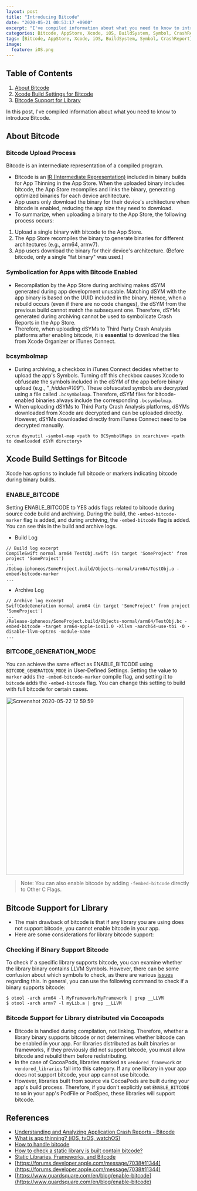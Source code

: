 ```yaml
---
layout: post
title: "Introducing Bitcode"
date: "2020-05-21 00:53:17 +0900"
excerpt: "I've compiled information about what you need to know to introduce Bitcode."
categories: Bitcode, AppStore, Xcode, iOS, BuildSystem, Symbol, CrashReport
tags: [Bitcode, AppStore, Xcode, iOS, BuildSystem, Symbol, CrashReport]
image:
  feature: iOS.png
---
```


## Table of Contents

1. [About Bitcode](./bitcode_implementation#about-bitcode)
1. [Xcode Build Settings for Bitcode](./bitcode_implementation#xcode-build-settings-for-bitcode)
1. [Bitcode Support for Library](./bitcode_implementation#bitcode-support-for-library)

In this post, I've compiled information about what you need to know to introduce Bitcode.

## About Bitcode

### Bitcode Upload Process

<div class="message">
    Bitcode is an intermediate representation of a compiled program.
</div>

- Bitcode is an [IR (Intermediate Representation)](https://en.wikipedia.org/wiki/Intermediate_representation) included in binary builds for App Thinning in the App Store. When the uploaded binary includes bitcode, the App Store recompiles and links the binary, generating optimized binaries for each device architecture.
- App users only download the binary for their device's architecture when bitcode is enabled, reducing the app size they need to download.
- To summarize, when uploading a binary to the App Store, the following process occurs:

1. Upload a single binary with bitcode to the App Store.
2. The App Store recompiles the binary to generate binaries for different architectures (e.g., arm64, armv7).
3. App users download the binary for their device's architecture. (Before bitcode, only a single "fat binary" was used.)

### Symbolication for Apps with Bitcode Enabled

- Recompilation by the App Store during archiving makes dSYM generated during app development unusable. Matching dSYM with the app binary is based on the UUID included in the binary. Hence, when a rebuild occurs (even if there are no code changes), the dSYM from the previous build cannot match the subsequent one. Therefore, dSYMs generated during archiving cannot be used to symbolicate Crash Reports in the App Store.
- Therefore, when uploading dSYMs to Third Party Crash Analysis platforms after enabling bitcode, it is **essential** to download the files from Xcode Organizer or iTunes Connect.

### bcsymbolmap

- During archiving, a checkbox in iTunes Connect decides whether to upload the app's Symbols. Turning off this checkbox causes Xcode to obfuscate the symbols included in the dSYM of the app before binary upload (e.g., "__hidden#109_"). These obfuscated symbols are decrypted using a file called `.bcsymbolmap`. Therefore, dSYM files for bitcode-enabled binaries always include the corresponding `.bcsymbolmap`.
- When uploading dSYMs to Third Party Crash Analysis platforms, dSYMs downloaded from Xcode are decrypted and can be uploaded directly. However, dSYMs downloaded directly from iTunes Connect need to be decrypted manually.

```shell
xcrun dsymutil -symbol-map <path to BCSymbolMaps in xcarchive> <path to downloaded dSYM directory>
```

## Xcode Build Settings for Bitcode

Xcode has options to include full bitcode or markers indicating bitcode during binary builds.

### ENABLE_BITCODE

Setting ENABLE_BITCODE to YES adds flags related to bitcode during source code build and archiving. During the build, the `-embed-bitcode-marker` flag is added, and during archiving, the `-embed-bitcode` flag is added. You can see this in the build and archive logs.

- Build Log

```
// Build log excerpt
CompileSwift normal arm64 TestObj.swift (in target 'SomeProject' from project 'SomeProject')
...
/Debug-iphoneos/SomeProject.build/Objects-normal/arm64/TestObj.o -embed-bitcode-marker 
...
```

- Archive Log

```
// Archive log excerpt
SwiftCodeGeneration normal arm64 (in target 'SomeProject' from project 'SomeProject')
...
/Release-iphoneos/SomeProject.build/Objects-normal/arm64/TestObj.bc -embed-bitcode -target arm64-apple-ios11.0 -Xllvm -aarch64-use-tbi -O -disable-llvm-optzns -module-name
...
```

### BITCODE_GENERATION_MODE

You can achieve the same effect as ENABLE_BITCODE using `BITCODE_GENERATION_MODE` in User-Defined Settings. Setting the value to `marker` adds the `-embed-bitcode-marker` compile flag, and setting it to `bitcode` adds the `-embed-bitcode` flag. You can change this setting to build with full bitcode for certain cases.

<img width="484" alt="Screenshot 2020-05-22 12 59 59" src="https://user-images.githubusercontent.com/13018877/82578788-d73b3400-9bc7-11ea-9ff4-953814cbead4.png">

> Note: You can also enable bitcode by adding `-fembed-bitcode` directly to Other C Flags.

## Bitcode Support for Library

- The main drawback of bitcode is that if any library you are using does not support bitcode, you cannot enable bitcode in your app.
- Here are some considerations for library bitcode support:

### Checking if Binary Support Bitcode

To check if a specific library supports bitcode, you can examine whether the library binary contains LLVM Symbols. However, there can be some confusion about which symbols to check, as there are various [issues](https://stackoverflow.com/a/33105733/5130783) regarding this. In general, you can use the following command to check if a binary supports bitcode:

```shell
$ otool -arch arm64 -l MyFramework/MyFramework | grep __LLVM
$ otool -arch armv7 -l myLib.a | grep __LLVM
```

### Bitcode Support for Library distributed via Cocoapods

- Bitcode is handled during compilation, not linking. Therefore, whether a library binary supports bitcode or not determines whether bitcode can be enabled in your app. For libraries distributed as built binaries or frameworks, if they previously did not support bitcode, you must allow bitcode and rebuild them before redistributing.
- In the case of CocoaPods, libraries marked as `vendored_framework` or `vendored_libraries` fall into this category. If any one library in your app does not support bitcode, your app cannot use bitcode.
- However, libraries built from source via CocoaPods are built during your app's build process. Therefore, if you don't explicitly set `ENABLE_BITCODE` to `NO` in your app's PodFile or PodSpec, these libraries will support bitcode.

## References

- [Understanding and Analyzing Application Crash Reports - Bitcode](https://developer.apple.com/library/archive/technotes/tn2151/_index.html#//apple_ref/doc/uid/DTS40008184-CH1-SYMBOLICATION-BITCODE)
- [What is app thinning? (iOS, tvOS, watchOS)](https://help.apple.com/xcode/mac/11.0/index.html?localePath=en.lproj#/devbbdc5ce4f)
- [How to handle bitcode](https://www.slideshare.net/syoikeda/how-to-handle-bitcode)
- [How to check a static library is built contain bitcode?](https://stackoverflow.com/questions/32755775/how-to-check-a-static-library-is-built-contain-bitcode)
- [Static Libraries, Frameworks, and Bitcode](https://medium.com/@heitorburger/static-libraries-frameworks-and-bitcode-6d8f784478a9)
- [https://forums.developer.apple.com/message/7038#11344](https://forums.developer.apple.com/message/7038#11344)
- [https://www.guardsquare.com/en/blog/enable-bitcode](https://www.guardsquare.com/en/blog/enable-bitcode)